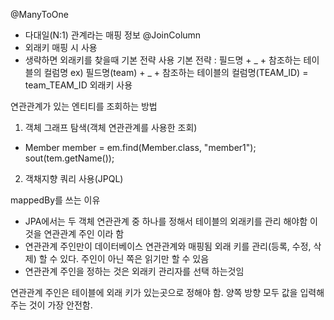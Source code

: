 @ManyToOne
 - 다대일(N:1) 관계라는 매핑 정보 
 @JoinColumn
  - 외래키 매핑 시 사용 
  - 생략하면 외래키를 찾을때 기본 전략 사용
     기본 전략 : 필드명 + _ + 참조하는 테이블의 컬럼명
     ex) 필드명(team) + _  + 참조하는 테이블의 컬럼명(TEAM_ID) = team_TEAM_ID 외래키 사용
     
연관관계가 있는 엔티티를 조회하는 방법 
1. 객체 그래프 탐색(객체 연관관계를 사용한 조회)
 - Member member = em.find(Member.class, "member1");
    sout(tem.getName());
2. 객채지향 쿼리 사용(JPQL) 

mappedBy를 쓰는 이유
-  JPA에서는 두 객체 연관관계 중 하나를 정해서 테이블의 외래키를 관리 해야함
   이것을 연관관계 주인 이라 함
 - 연관관계 주인만이 데이터베이스 연관관계와 매핑됨
   외래 키를 관리(등록, 수정, 삭제) 할 수 있다.
   주인이 아닌 쪽은 읽기만 할 수 있음
 - 연관관계 주인을 정하는 것은 외래키 관리자를 선택 하는것임
         
연관관계 주인은 테이블에 외래 키가 있는곳으로 정해야 함.
양쪽 방향 모두 값을 입력해주는 것이 가장 안전함.
         
           